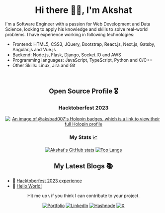 <h1 align="center">Hi there 👋🏻, I'm Akshat</h1>
<p>
I'm a Software Engineer with a passion for Web Development and Data Science, looking to apply his knowledge and skills to solve real-world problems. I have experience working in following technologies:

- Frontend: HTML5, CSS3, JQuery, Bootstrap, React.js, Next.js, Gatsby, Angular.js and Vue.js
- Backend: Node.js, Flask, Django, Socket.IO and AWS
- Programming languages: JavaScript, TypeScript, Python and C/C++
- Other Skills: Linux, Jira and Git
</p>
<br>

<h2 align="center">Open Source Profile 🎖️</h2>

<div align="center">

<h3>Hacktoberfest 2023</h3>

[![An image of @aksbad007's Holopin badges, which is a link to view their full Holopin profile](https://holopin.me/aksbad007)](https://holopin.io/@aksbad007)

<h3>My Stats 📈</h3>

[![Akshat's GitHub stats](https://github-readme-stats.vercel.app/api?username=AksBad007&theme=tokyonight)](https://github.com/AksBad007/github-readme-stats)
[![Top Langs](https://github-readme-stats.vercel.app/api/top-langs/?username=AksBad007&layout=compact&theme=tokyonight)](https://github.com/AksBad007/github-readme-stats)
</div>

<h2 align="center">My Latest Blogs 📚</h2>

<!-- BLOG-POST-LIST:START -->
 - 🌮 [Hacktoberfest 2023 experience](https://aksbad007.hashnode.dev/hacktoberfest-2023-experience)
 - 🚀 [Hello World!](https://aksbad007.hashnode.dev/first-blog)<!-- BLOG-POST-LIST:END -->

<div align="center">

Hit me up 📞 if you think I can contribute to your project.

[![Portfolio](https://img.shields.io/badge/Portfolio-2c2c6c?style=flat-square)](https://portfolio-akshat-arora.vercel.app/)
[![LinkedIn](https://img.shields.io/badge/LinkedIn-blue?style=flat-square)](https://www.linkedin.com/in/akshat-arora-007/)
[![Hashnode](https://img.shields.io/badge/Hashnode-2862fe?style=flat-square)](https://www.Hashnode.com/@AksBad007)
[![X](https://img.shields.io/badge/X-black?style=flat-square)](https://twitter.com/AksBad007)
</div>
<br>
